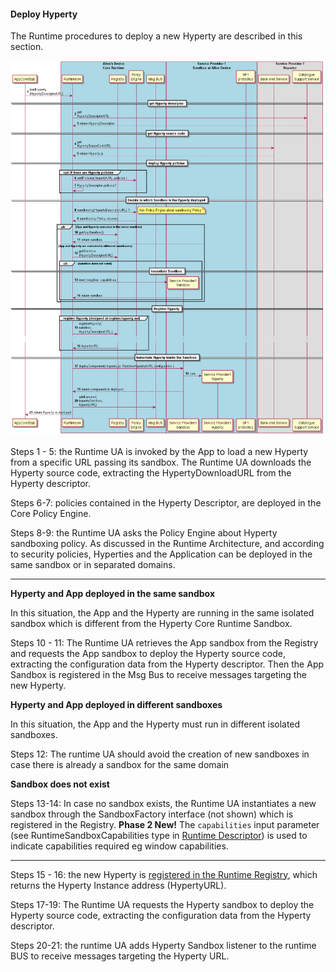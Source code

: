 #### Deploy Hyperty

The Runtime procedures to deploy a new Hyperty are described in this section.

![Figure @runtime-deploy-hyperty: Deploy Hyperty](deploy-hyperty.png)

Steps 1 - 5: the Runtime UA is invoked by the App to load a new Hyperty from a specific URL passing its sandbox. The Runtime UA downloads the Hyperty source code, extracting the HypertyDownloadURL from the Hyperty descriptor.

Steps 6-7: policies contained in the Hyperty Descriptor, are deployed in the Core Policy Engine.


Steps 8-9: the Runtime UA asks the Policy Engine about Hyperty sandboxing policy. As discussed in the Runtime Architecture, and according to security policies, Hyperties and the Application can be deployed in the same sandbox or in separated domains.

---

**Hyperty and App deployed in the same sandbox**

In this situation, the App and the Hyperty are running in the same isolated sandbox which is different from the Hyperty Core Runtime Sandbox.

Steps 10 - 11: The Runtime UA retrieves the App sandbox from the Registry and requests the App sandbox to deploy the Hyperty source code, extracting the configuration data from the Hyperty descriptor. Then the App Sandbox is registered in the Msg Bus to receive messages targeting the new Hyperty.

**Hyperty and App deployed in different sandboxes**

In this situation, the App and the Hyperty must run in different isolated sandboxes.

Steps 12: The runtime UA should avoid the creation of new sandboxes in case there is already a sandbox for the same domain

**Sandbox does not exist**

Steps 13-14: In case no sandbox exists, the Runtime UA instantiates a new sandbox through the SandboxFactory interface (not shown) which is registered in the Registry. **Phase 2 New!** The `capabilities` input parameter (see RuntimeSandboxCapabilities type in [Runtime Descriptor](../../datamodel/core/hyperty-catalogue/readme.md#hyperty-runtime-descriptor)) is used to indicate capabilities required eg window capabilities.

---

Steps 15 - 16: the new Hyperty is [registered in the Runtime Registry](register-hyperty.md), which returns the Hyperty Instance address (HypertyURL).

Steps 17-19: The Runtime UA requests the Hyperty sandbox to deploy the Hyperty source code, extracting the configuration data from the Hyperty descriptor.

Steps 20-21: the runtime UA adds Hyperty Sandbox listener to the runtime BUS to receive messages targeting the Hyperty URL.
